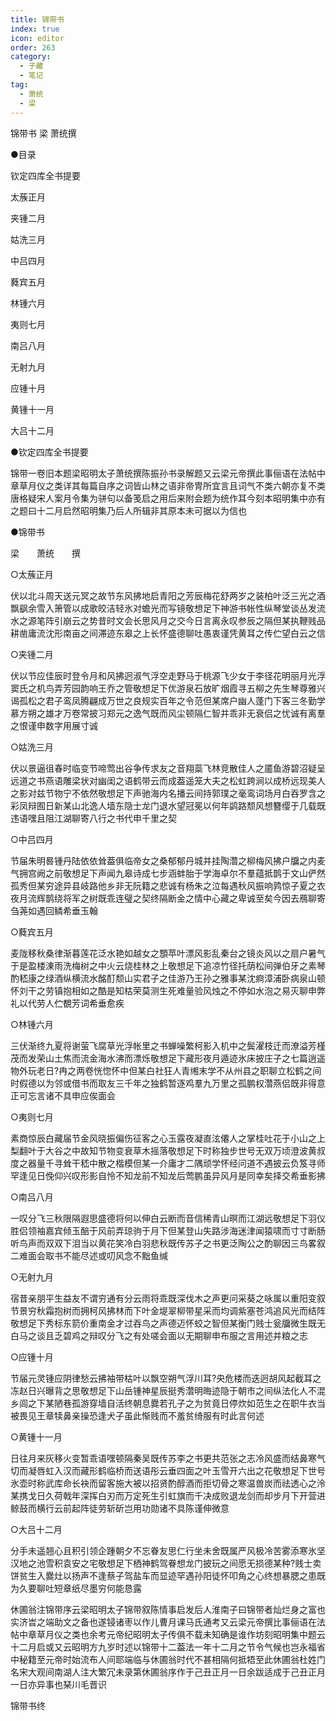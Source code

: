 ```yaml
---
title: 锦带书
index: true
icon: editor
order: 263
category:
  - 子藏
  - 笔记
tag:
  - 萧统
  - 梁
---
```


锦带书 梁 萧统撰  

●目录  

钦定四库全书提要  

太蔟正月  

夹锺二月  

姑洗三月  

中吕四月  

蕤宾五月  

林锺六月  

夷则七月  

南吕八月  

无射九月  

应锺十月  

黄锺十一月  

大吕十二月  

●钦定四库全书提要  

锦带一卷旧本题梁昭明太子萧统撰陈振孙书录解题又云梁元帝撰此事俪语在法帖中章草月仪之类详其每篇自序之词皆山林之语非帝冑所宜言且词气不类六朝亦复不类唐格疑宋人案月令集为骈句以备笺启之用后来附会题为统作耳今刻本昭明集中亦有之题曰十二月启然昭明集乃后人所辑非其原本未可据以为信也  

●锦带书  

梁　　萧统　　撰  

○太蔟正月  

伏以北斗周天送元冥之故节东风拂地启青阳之芳辰梅花舒两岁之装柏叶泛三光之酒飘飖余雪入箫管以成歌皎洁轻氷对蟾光而写镜敬想足下神游书帐性纵琴堂谈丛发流水之源笔阵引崩云之势昔时文会长思风月之交今日言离永叹参辰之隔但某执鞭贱品耕凿庸流沈形南亩之间滞迹东皋之上长怀盛德聊吐愚衷谨凭黄耳之传伫望白云之信  

○夹锺二月  

伏以节应佳辰时登令月和风拂迥淑气浮空走野马于桃源飞少女于李径花明丽月光浮窦氏之机鸟弄芳园韵响王乔之管敬想足下优游泉石放旷烟霞寻五柳之先生琴尊雅兴谒孤松之君子鸾凤腾翩成万世之良规实百年之令范但某席户幽人蓬门下客三冬勤学慕方朔之雄才万卷常披习郑元之逸气既而风尘顿隔仁智并乖非无衰侣之忧诚有离羣之恨谨申数字用展寸诚  

○姑洗三月  

伏以景逼徂春时临变节啼莺出谷争传求友之音翔蘂飞林竞散佳人之靥鱼游碧沼疑呈远道之书燕语雕梁状对幽闺之语鹤带云而成葢遥笼大夫之松虹跨涧以成桥远现美人之影对兹节物宁不依然敬想足下声驰海内名播云间持郭璞之毫鸾词场月白吞罗含之彩凤辩囿日新某山北逸人墙东隐士龙门退水望冠冕以何年鹢路颓风想簪缨于几载既违语嘿且阻江湖聊寄八行之书代申千里之契  

○中吕四月  

节届朱明晷锺丹陆依依耸葢俱临帝女之桑郁郁丹城并挂陶濳之柳梅风拂户牖之内麦气拥宫阙之前敬想足下声闻九皋诗成七步涵蚌胎于学海卓尔不羣蕴抵鹊于文山俨然孤秀但某穷途异县岐路他乡非无阮籍之悲诚有杨朱之泣每遇秋风振响鹑惊子夏之衣夜月流辉鹊绕将军之树既乖连璧之契终隔断金之情中心藏之卑诚至矣今因去鴈聊寄刍荛如遇回鳞希垂玉翰  

○蕤宾五月  

麦陇移秋桑律渐暮莲花泛水艳如越女之顋苹叶漂风影乱秦台之镜炎风以之扇户暑气于是盈楼涷雨洗梅树之中火云烧桂林之上敬想足下追凉竹径托荫松间弹伯牙之素琴酌嵇康之绿酒纵横流水酩酊颓山实君子之佳游乃王孙之雅事某沈痾漳浦卧病泉山顿怀刘干之劳镇抱相如之酷是知枯荣莫测生死难量验风烛之不停如水泡之易灭聊申弊礼以代劳人伫覩芳词希垂愈疾  

○林锺六月  

三伏渐终九夏将谢萤飞腐草光浮帐里之书蝉噪繁柯影入机中之鬓濯枝迁而潦溢芳槿茂而发荣山土焦而流金海水沸而漂烁敬想足下藏形夜月遁迹氷床披庄子之七篇逍遥物外玩老日?冉之两卷恍惚怀中但某白社狂人青缃末学不从州县之职聊立松鹤之间时假德以为邻或借书而取友三千年之独鹤暂逐鸡羣九万里之孤鹏权濳燕侣既非得意正可忘言诸不具申应俟面会  

○夷则七月  

素商惊辰白藏届节金风晓振偏伤征客之心玉露夜凝直泫僊人之掌桂吐花于小山之上梨翻叶于大谷之中故知节物变衰草木摇落敬想足下时称独步世号无双万顷澄波黄叔度之器量千寻耸干嵇中散之楷模但某一介庸才二隅顽学怀经问道不遇披云负笈寻师罕逢见日俛仰兴叹形影自怜不知龙前不知龙后莺鹏虽异风月是同幸矣择交希垂影拂  

○南吕八月  

一叹分飞三秋限隔遐思盛德将何以伸白云断而音信稀青山暝而江湖远敬想足下羽仪胜侣领袖嘉宾倾玉醅于风前弄琼驹于月下但某登山失路涉海迷津闻猿啸而寸寸断肠听鸟声而双双下泪当以黄花笑冷白羽悲秋既传苏子之书更泛陶公之酌聊因三鸟畧叙二难面会取书不能尽述或叨风念不黜鱼缄  

○无射九月  

宿昔亲朋平生益友不谓穷通有分云雨将乖既深伐木之声更问采葵之咏属以重阳变叙节景穷秋霜抱树而拥柯风拂林而下叶金堤翠柳带星采而均调紫塞苍鸿追风光而结阵敬想足下秀标东箭价重南金才过吞鸟之声德迈怀蛟之智但某衡门贱士瓮牖微生既无白马之谈且乏碧鸡之辩叹分飞之有处嗟会面以无期聊申布服之言用述并粮之志  

○应锺十月  

节届元灵锺应阴律愁云拂袖带枯叶以飘空朔气浮川耳?央危楼而迭迥胡风起截耳之冻赵日兴曝背之思敬想足下山岳锺神星辰挺秀濳明晦迹隐于朝市之间纵法化人不混乡闾之下某陋巷孤游穿墙自活终朝息爨若孔子之为贫竟日停炊如范生之在职牛衣当被畏见王章犊鼻亲操恐逢犬子虽此惭贱而不羞贫绮服有时此言何述  

○黄锺十一月  

日往月来灰移火变暂乖语嘿顿隔秦吴既传苏李之书更共范张之志冷风盛而结鼻寒气切而凝唇虹入汉而藏形鹤临桥而送语彤云垂四面之叶玉雪开六出之花敬想足下世号氷壶时称武库命长袂而留客施大被以招贤酌醇酒而拒切骨之寒温兽炭而祛透心之泠某携戈日久荷戟年深挥白刃而万定死生引虹旗而千决成败退龙剑而却步月下开营进鲸鼓而横行云前起阵徒劳斩斫岂用功勋诸不具陈谨伸微意  

○大吕十二月  

分手未遥翘心且积引领企踵朝夕不忘眷友思仁行坐未舍既属严风极冷苦雾添寒氷坚汉地之池雪积袁安之宅敬想足下栖神鹤驾眷想龙门披玩之间愿无损德某种?贱士卖饼贫生入爨灶以扬声不逢蔡子驾盐车而显迹罕遇孙阳徒怀叩角之心终想暴腮之患既为久要聊吐短章纸尽墨穷何能恳露  

休圃翁注锦带序云梁昭明太子锦带叙陈情事启发后人淮南子曰锦带者灿烂身之富也实济旹之端助文之备也遂锓诸枣以作儿曹月课马氏通考又云梁元帝撰比事俪语在法帖中章草月仪之类也余考元帝纪昭明太子传俱不载未知确是谁作坊刻昭明集中题云十二月启或又云昭明方九岁时述以锦带十二葢法一年十二月之节令气候也岂永福省中秘籍至元帝时始流布人间耶端临与休圃翁时代不甚相隔何抵牾至此休圃翁杜姓门名宋大观间南湖人注大繁冗未录第休圃翁序作于己丑正月一日余跋适成于己丑正月一日亦异事也琹川毛晋识  

锦带书终  
